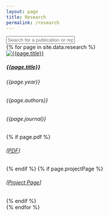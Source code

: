 ```yaml
---
layout: page
title: Research
permalink: /research
---
```


<div class="search-div">
  <input class="form-control form-control-md" type="text" id="searchInput" onkeyup="searchProjects()" placeholder="Search for a publication or report">
</div>

<div class="research">
  {% for page in site.data.research %}
    <div class="research-item row">
      <div class="img-div-research col-sm-2">
          <a href="{{ page.projectPage }}" target="_blank">
            <img src="assets/{{ page.image }}" class="img-fluid" alt="{{page.title}}">
          </a>
      </div>
      <div class="content-div-research col-sm-10">
          <div class="title-year">
            <div class="research-title-div">
              <a href="{{ page.projectPage }}" target="_blank">
                <h5 class="card-title research-title"> {{page.title}}</h5>
              </a>
            </div>
            <div class="research-year-div">
              <h6 class="research-year">{{page.year}}</h6>
            </div>
          </div>
          <h6 class="research-authors">{{page.authors}}</h6>
          <h6 class="research-journal">{{page.journal}}</h6>
          <div class="research-resources">
            {% if page.pdf %}
              <h6>[<a href="{{page.pdf}}">PDF</a>]</h6>
            {% endif %}
            {% if page.projectPage %}
              <h6>[<a href="{{page.projectPage}}">Project Page</a>]</h6>
            {% endif %}
          </div>
      </div>
    </div>
  {% endfor %}
</div>
